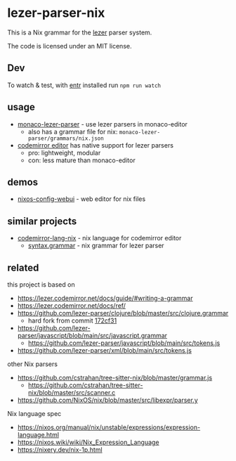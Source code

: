 # lezer-parser-nix

This is a Nix grammar for the
[lezer](https://lezer.codemirror.net/) parser system.

The code is licensed under an MIT license.

## Dev

To watch & test, with [entr](http://eradman.com/entrproject/) installed run `npm run watch`

## usage

* [monaco-lezer-parser](https://github.com/milahu/monaco-lezer-parser) - use lezer parsers in monaco-editor
  * also has a grammar file for nix: `monaco-lezer-parser/grammars/nix.json`
* [codemirror editor](https://github.com/codemirror/view) has native support for lezer parsers
  * pro: lightweight, modular
  * con: less mature than monaco-editor

## demos

* [nixos-config-webui](https://github.com/milahu/nixos-config-webui) - web editor for nix files

## similar projects

* [codemirror-lang-nix](https://github.com/replit/codemirror-lang-nix) - nix language for codemirror editor
  * [syntax.grammar](https://github.com/replit/codemirror-lang-nix/blob/main/src/syntax.grammar) - nix grammar for lezer parser

## related

this project is based on

* https://lezer.codemirror.net/docs/guide/#writing-a-grammar
* https://lezer.codemirror.net/docs/ref/
* https://github.com/lezer-parser/clojure/blob/master/src/clojure.grammar
  * hard fork from commit [172cf31](https://github.com/lezer-parser/clojure/commit/172cf311376271a95986978e7041cb7dbd3fdd57)
* https://github.com/lezer-parser/javascript/blob/main/src/javascript.grammar
  * https://github.com/lezer-parser/javascript/blob/main/src/tokens.js
* https://github.com/lezer-parser/xml/blob/main/src/tokens.js

other Nix parsers

* https://github.com/cstrahan/tree-sitter-nix/blob/master/grammar.js
  * https://github.com/cstrahan/tree-sitter-nix/blob/master/src/scanner.c
* https://github.com/NixOS/nix/blob/master/src/libexpr/parser.y

Nix language spec

* https://nixos.org/manual/nix/unstable/expressions/expression-language.html
* https://nixos.wiki/wiki/Nix_Expression_Language
* https://nixery.dev/nix-1p.html

